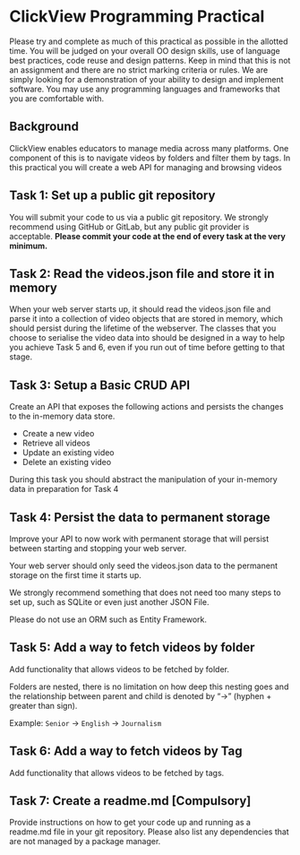 # ClickView Programming Practical

Please try and complete as much of this practical as possible in the allotted time. You will be judged on your overall OO design skills, use of language best practices, code reuse and design patterns. Keep in mind that this is not an assignment and there are no strict marking criteria or rules. We are simply looking for a demonstration of your ability to design and implement software. You may use any programming languages and frameworks that you are comfortable with.

## Background

ClickView enables educators to manage media across many platforms. One component of this is to navigate videos by folders and filter them by tags. In this practical you will create a web API for managing and browsing videos

## Task 1: Set up a public git repository

You will submit your code to us via a public git repository. We strongly recommend using GitHub or GitLab, but any public git provider is acceptable. **Please commit your code at the end of every task at the very minimum.**

## Task 2: Read the videos.json file and store it in memory

When your web server starts up, it should read the videos.json file and parse it into a collection of video objects that are stored in memory, which should persist during the lifetime of the webserver. The classes that you choose to serialise the video data into should be designed in a way to help you achieve Task 5 and 6, even if you run out of time before getting to that stage.

## Task 3: Setup a Basic CRUD API

Create an API that exposes the following actions and persists the changes to the in-memory data store.

- Create a new video
- Retrieve all videos
- Update an existing video
- Delete an existing video

During this task you should abstract the manipulation of your in-memory data in preparation for Task 4

## Task 4: Persist the data to permanent storage

Improve your API to now work with permanent storage that will persist between starting and stopping your web server.

Your web server should only seed the videos.json data to the permanent storage on the first time it starts up.

We strongly recommend something that does not need too many steps to set up, such as SQLite or even just another JSON File.

Please do not use an ORM such as Entity Framework.


## Task 5: Add a way to fetch videos by folder

Add functionality that allows videos to be fetched by folder.

Folders are nested, there is no limitation on how deep this nesting goes and the relationship between parent and child is denoted by “->” (hyphen + greater than sign).

Example: `Senior` -> `English` -> `Journalism`

## Task 6: Add a way to fetch videos by Tag

Add functionality that allows videos to be fetched by tags.

## Task 7: Create a readme.md [Compulsory]

Provide instructions on how to get your code up and running as a readme.md file in your git repository. Please also list any dependencies that are not managed by a package manager.
